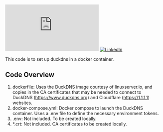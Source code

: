 [![Website][website-shield]][website-link]
[![LinkedIn][linkedin-shield]][linkedin-url]


This code is to set up duckdns in a docker container.

## Code Overview

1. dockerfile: Uses the DuckDNS image courtesy of linuxserver.io, and copies in the CA certificates that may be needed to connect to DuckDNS (https://www.duckdns.org) and Cloudflare (https://1.1.1.1) websites.
2. docker-compose.yml: Docker compose to launch the DuckDNS container. Uses a .env file to define the necessary environment tokens.
3. .env: Not included. To be created locally.
4. *.crt: Not included. CA certificates to be created locally.

<!-- MARKDOWN LINKS & IMAGES -->
<!-- https://www.markdownguide.org/basic-syntax/#reference-style-links -->
[linkedin-shield]: https://img.shields.io/badge/-LinkedIn-black.svg?style=for-the-badge&logo=linkedin&colorB=555
[linkedin-url]: https://github.com/xuchang-yong/duckdns
[website-shield]: https://img.shields.io/badge/Website%20-%20Ali%20Binkowska%20-%2000CCFF?style=for-the-badge&color=00CCFF&link=https%3A%2F%2www.google.com
[website-link]: https://www.linkedin.com/in/xu-chang-xc-yong-5238a839/
